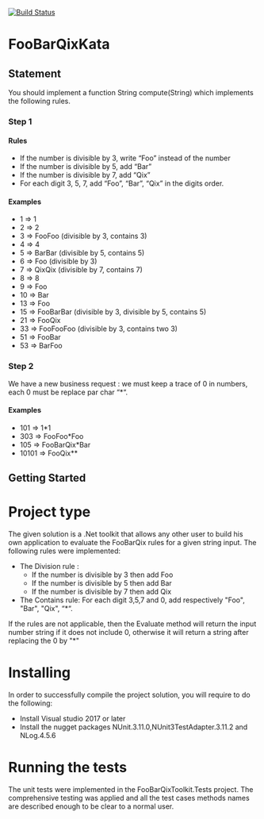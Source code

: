 [![Build Status](https://travis-ci.org/ImeneKHEpABD/FooBarQixKata.svg?branch=master)](https://travis-ci.org/ImeneKHEpABD/FooBarQixKata)
# FooBarQixKata
## Statement
You should implement a function String compute(String) which implements the following rules.

### Step 1
#### Rules
* If the number is divisible by 3, write “Foo” instead of the number
* If the number is divisible by 5, add “Bar”
* If the number is divisible by 7, add “Qix”
* For each digit 3, 5, 7, add “Foo”, “Bar”, “Qix” in the digits order.
#### Examples
* 1  => 1
* 2  => 2
* 3  => FooFoo (divisible by 3, contains 3)
* 4  => 4
* 5  => BarBar (divisible by 5, contains 5)
* 6  => Foo (divisible by 3)
* 7  => QixQix (divisible by 7, contains 7)
* 8  => 8
* 9  => Foo
* 10 => Bar
* 13 => Foo
* 15 => FooBarBar (divisible by 3, divisible by 5, contains 5)
* 21 => FooQix
* 33 => FooFooFoo (divisible by 3, contains two 3)
* 51 => FooBar
* 53 => BarFoo
### Step 2
We have a new business request : we must keep a trace of 0 in numbers, each 0 must be replace par char “*“.

#### Examples
* 101   => 1*1
* 303   => FooFoo*Foo
* 105   => FooBarQix*Bar
* 10101 => FooQix**

## Getting Started
# Project type
The given solution is a .Net toolkit that allows any other user to build his own application to evaluate the FooBarQix rules for a given string input.
The following rules were implemented:
* The Division rule : 
   - If the number is divisible by 3 then add Foo
   - If the number is divisible by 5 then add Bar
   - If the number is divisible by 7 then add Qix
* The Contains rule:
For each digit 3,5,7 and 0, add respectively "Foo", "Bar", "Qix", “*“.

If the rules are not applicable, then the Evaluate method will return the input number string if it does not include 0, otherwise it will return a string after replacing the 0 by "*"

# Installing
In order to successfully compile the project solution, you will require to do the following:
   - Install Visual studio 2017 or later 
   - Install the nugget packages NUnit.3.11.0,NUnit3TestAdapter.3.11.2 and NLog.4.5.6

# Running the tests
The unit tests were implemented in the FooBarQixToolkit.Tests project. The comprehensive testing was applied and all the test cases methods names are described enough to be clear to a normal user.
